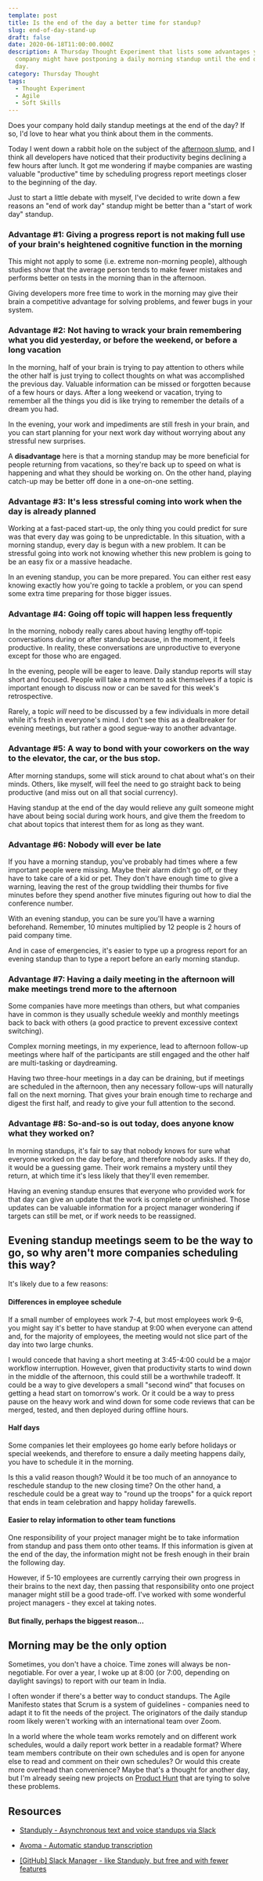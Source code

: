 ```yaml
---
template: post
title: Is the end of the day a better time for standup?
slug: end-of-day-stand-up
draft: false
date: 2020-06-18T11:00:00.000Z
description: A Thursday Thought Experiment that lists some advantages your
  company might have postponing a daily morning standup until the end of the
  day.
category: Thursday Thought
tags:
  - Thought Experiment
  - Agile
  - Soft Skills
---
```

Does your company hold daily standup meetings at the end of the day? If so, I'd love to hear what you think about them in the comments.

Today I went down a rabbit hole on the subject of the [afternoon slump](https://www.google.com/search?q=afternoon+slump), and I think all developers have noticed that their productivity begins declining a few hours after lunch. It got me wondering if maybe companies are wasting valuable "productive" time by scheduling progress report meetings closer to the beginning of the day.

Just to start a little debate with myself, I've decided to write down a few reasons an "end of work day" standup might be better than a "start of work day" standup.

### Advantage #1: Giving a progress report is not making full use of your brain's heightened cognitive function in the morning

This might not apply to some (i.e. extreme non-morning people), although studies show that the average person tends to make fewer mistakes and performs better on tests in the morning than in the afternoon.

Giving developers more free time to work in the morning may give their brain a competitive advantage for solving problems, and fewer bugs in your system.

### Advantage #2: Not having to wrack your brain remembering what you did yesterday, or before the weekend, or before a long vacation

In the morning, half of your brain is trying to pay attention to others while the other half is just trying to collect thoughts on what was accomplished the previous day. Valuable information can be missed or forgotten because of a few hours or days. After a long weekend or vacation, trying to remember all the things you did is like trying to remember the details of a dream you had.

In the evening, your work and impediments are still fresh in your brain, and you can start planning for your next work day without worrying about any stressful new surprises.

A **disadvantage** here is that a morning standup may be more beneficial for people returning from vacations, so they're back up to speed on what is happening and what they should be working on. On the other hand, playing catch-up may be better off done in a one-on-one setting.

### Advantage #3: It's less stressful coming into work when the day is already planned

Working at a fast-paced start-up, the only thing you could predict for sure was that every day was going to be unpredictable. In this situation, with a morning standup, every day is begun with a new problem. It can be stressful going into work not knowing whether this new problem is going to be an easy fix or a massive headache.

In an evening standup, you can be more prepared. You can either rest easy knowing exactly how you're going to tackle a problem, or you can spend some extra time preparing for those bigger issues.

### Advantage #4: Going off topic will happen less frequently

In the morning, nobody really cares about having lengthy off-topic conversations during or after standup because, in the moment, it feels productive. In reality, these conversations are unproductive to everyone except for those who are engaged.

In the evening, people will be eager to leave. Daily standup reports will stay short and focused. People will take a moment to ask themselves if a topic is important enough to discuss now or can be saved for this week's retrospective.

Rarely, a topic *will* need to be discussed by a few individuals in more detail while it's fresh in everyone's mind. I don't see this as a dealbreaker for evening meetings, but rather a good segue-way to another advantage. 

### Advantage #5: A way to bond with your coworkers on the way to the elevator, the car, or the bus stop.

After morning standups, some will stick around to chat about what's on their minds. Others, like myself, will feel the need to go straight back to being productive (and miss out on all that social currency).

Having standup at the end of the day would relieve any guilt someone might have about being social during work hours, and give them the freedom to chat about topics that interest them for as long as they want.

### Advantage #6: Nobody will ever be late

If you have a morning standup, you've probably had times where a few important people were missing. Maybe their alarm didn't go off, or they have to take care of a kid or pet. They don't have enough time to give a warning, leaving the rest of the group twiddling their thumbs for five minutes before they spend another five minutes figuring out how to dial the conference number.

With an evening standup, you can be sure you'll have a warning beforehand. Remember, 10 minutes multiplied by 12 people is 2 hours of paid company time.

And in case of emergencies, it's easier to type up a progress report for an evening standup than to type a report before an early morning standup.

### Advantage #7: Having a daily meeting in the afternoon will make meetings trend more to the afternoon

Some companies have more meetings than others, but what companies have in common is they usually schedule weekly and monthly meetings back to back with others (a good practice to prevent excessive context switching).

Complex morning meetings, in my experience, lead to afternoon follow-up meetings where half of the participants are still engaged and the other half are multi-tasking or daydreaming.

Having two three-hour meetings in a day can be draining, but if meetings are scheduled in the afternoon, then any necessary follow-ups will naturally fall on the next morning. That gives your brain enough time to recharge and digest the first half, and ready to give your full attention to the second.

### Advantage #8: So-and-so is out today, does anyone know what they worked on?

In morning standups, it's fair to say that nobody knows for sure what everyone worked on the day before, and therefore nobody asks. If they do, it would be a guessing game. Their work remains a mystery until they return, at which time it's less likely that they'll even remember.

Having an evening standup ensures that everyone who provided work for that day can give an update that the work is complete or unfinished. Those updates can be valuable information for a project manager wondering if targets can still be met, or if work needs to be reassigned.

## Evening standup meetings seem to be the way to go, so why aren't more companies scheduling this way?

It's likely due to a few reasons:

#### Differences in employee schedule

If a small number of employees work 7-4, but most employees work 9-6, you might say it's better to have standup at 9:00 when everyone can attend and, for the majority of employees, the meeting would not slice part of the day into two large chunks.

I would concede that having a short meeting at 3:45-4:00 could be a major workflow interruption. However, given that productivity starts to wind down in the middle of the afternoon, this could still be a worthwhile tradeoff. It could be a way to give developers a small "second wind" that focuses on getting a head start on tomorrow's work. Or it could be a way to press pause on the heavy work and wind down for some code reviews that can be merged, tested, and then deployed during offline hours.

#### Half days

Some companies let their employees go home early before holidays or special weekends, and therefore to ensure a daily meeting happens daily, you have to schedule it in the morning.

Is this a valid reason though? Would it be too much of an annoyance to reschedule standup to the new closing time? On the other hand, a reschedule could be a great way to "round up the troops" for a quick report that ends in team celebration and happy holiday farewells.

#### Easier to relay information to other team functions

One responsibility of your project manager might be to take information from standup and pass them onto other teams. If this information is given at the end of the day, the information might not be fresh enough in their brain the following day.

However, if 5-10 employees are currently carrying their own progress in their brains to the next day, then passing that responsibility onto one project manager might still be a good trade-off. I've worked with some wonderful project managers - they excel at taking notes.

#### But finally, perhaps the biggest reason...

## Morning may be the only option

Sometimes, you don't have a choice. Time zones will always be non-negotiable. For over a year, I woke up at 8:00 (or 7:00, depending on daylight savings) to report with our team in India.

I often wonder if there's a better way to conduct standups. The Agile Manifesto states that Scrum is a system of guidelines - companies need to adapt it to fit the needs of the project. The originators of the daily standup room likely weren't working with an international team over Zoom.

In a world where the whole team works remotely and on different work schedules, would a daily report work better in a readable format? Where team members contribute on their own schedules and is open for anyone else to read and comment on their own schedules? Or would this create more overhead than convenience?  Maybe that's a thought for another day, but I'm already seeing new projects on [Product Hunt](www.producthunt.com) that are tying to solve these problems.

## Resources

* [Standuply - Asynchronous text and voice standups via Slack](https://standuply.com/)

* [Avoma - Automatic standup transcription](https://www.avoma.com/ai-assistant-standup-meetings)

* [[GitHub] Slack Manager - like Standuply, but free and with fewer features](https://github.com/anonrig/slack-manager)